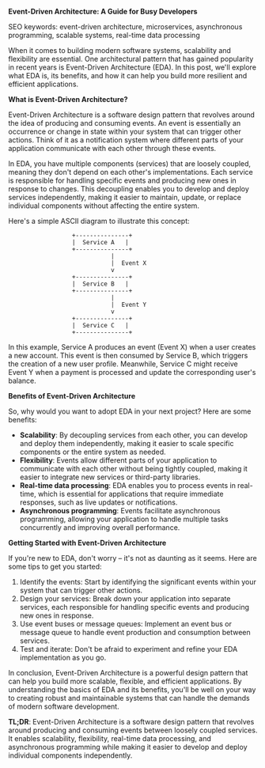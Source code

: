**Event-Driven Architecture: A Guide for Busy Developers**

SEO keywords: event-driven architecture, microservices, asynchronous programming, scalable systems, real-time data processing

When it comes to building modern software systems, scalability and flexibility are essential. One architectural pattern that has gained popularity in recent years is Event-Driven Architecture (EDA). In this post, we'll explore what EDA is, its benefits, and how it can help you build more resilient and efficient applications.

**What is Event-Driven Architecture?**

Event-Driven Architecture is a software design pattern that revolves around the idea of producing and consuming events. An event is essentially an occurrence or change in state within your system that can trigger other actions. Think of it as a notification system where different parts of your application communicate with each other through these events.

In EDA, you have multiple components (services) that are loosely coupled, meaning they don't depend on each other's implementations. Each service is responsible for handling specific events and producing new ones in response to changes. This decoupling enables you to develop and deploy services independently, making it easier to maintain, update, or replace individual components without affecting the entire system.

Here's a simple ASCII diagram to illustrate this concept:
```
                  +---------------+
                  |  Service A   |
                  +---------------+
                             |
                             |  Event X
                             v
                  +---------------+
                  |  Service B   |
                  +---------------+
                             |
                             |  Event Y
                             v
                  +---------------+
                  |  Service C   |
                  +---------------+
```
In this example, Service A produces an event (Event X) when a user creates a new account. This event is then consumed by Service B, which triggers the creation of a new user profile. Meanwhile, Service C might receive Event Y when a payment is processed and update the corresponding user's balance.

**Benefits of Event-Driven Architecture**

So, why would you want to adopt EDA in your next project? Here are some benefits:

* **Scalability**: By decoupling services from each other, you can develop and deploy them independently, making it easier to scale specific components or the entire system as needed.
* **Flexibility**: Events allow different parts of your application to communicate with each other without being tightly coupled, making it easier to integrate new services or third-party libraries.
* **Real-time data processing**: EDA enables you to process events in real-time, which is essential for applications that require immediate responses, such as live updates or notifications.
* **Asynchronous programming**: Events facilitate asynchronous programming, allowing your application to handle multiple tasks concurrently and improving overall performance.

**Getting Started with Event-Driven Architecture**

If you're new to EDA, don't worry – it's not as daunting as it seems. Here are some tips to get you started:

1. Identify the events: Start by identifying the significant events within your system that can trigger other actions.
2. Design your services: Break down your application into separate services, each responsible for handling specific events and producing new ones in response.
3. Use event buses or message queues: Implement an event bus or message queue to handle event production and consumption between services.
4. Test and iterate: Don't be afraid to experiment and refine your EDA implementation as you go.

In conclusion, Event-Driven Architecture is a powerful design pattern that can help you build more scalable, flexible, and efficient applications. By understanding the basics of EDA and its benefits, you'll be well on your way to creating robust and maintainable systems that can handle the demands of modern software development.

**TL;DR**: Event-Driven Architecture is a software design pattern that revolves around producing and consuming events between loosely coupled services. It enables scalability, flexibility, real-time data processing, and asynchronous programming while making it easier to develop and deploy individual components independently.